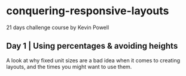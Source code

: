 # conquering-responsive-layouts
21 days challenge course by Kevin Powell

<h2>Day 1 | Using percentages & avoiding heights</h2>
A look at why fixed unit sizes are a bad idea when it comes to creating layouts, and the times you might want to use them.
